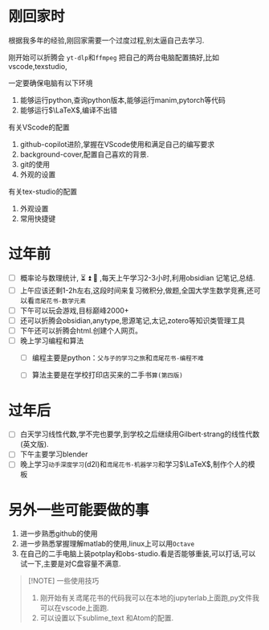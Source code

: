 # 刚回家时
根据我多年的经验,刚回家需要一个过度过程,别太逼自己去学习.

刚开始可以折腾会 `yt-dlp`和`ffmpeg`
把自己的两台电脑配置搞好,比如vscode,texstudio,

一定要确保电脑有以下环境
1. 能够运行python,查询python版本,能够运行manim,pytorch等代码
2. 能够运行$\LaTeX$,编译不出错

有关VScode的配置
1. github-copilot进阶,掌握在VScode使用和满足自己的编写要求
2. background-cover,配置自己喜欢的背景.
3. git的使用
4. 外观的设置

有关tex-studio的配置
1. 外观设置
2. 常用快捷键
# 过年前

- [ ] 概率论与数理统计, ⏳ ⏫ 🏁  ,每天上午学习2-3小时,利用obsidian 记笔记,总结.
- [ ] 上午应该还剩1-2h左右,这段时间来复习微积分,做题,全国大学生数学竞赛,还可以看`鸢尾花书-数学元素`
- [ ] 下午可以玩会游戏,目标巅峰2000+
- [ ] 还可以折腾会obsidian,anytype,思源笔记,太记,zotero等知识类管理工具
- [ ] 下午还可以折腾会html.创建个人网页。
- [ ] 晚上学习编程和算法
	- [ ] 编程主要是python：`父与子的学习之旅`和`鸢尾花书-编程不难`
	- [ ] 算法主要是在学校打印店买来的二手书`算(第四版)`


# 过年后
- [ ] 白天学习线性代数,学不完也要学,到学校之后继续用Gilbert$\cdot$strang的线性代数(英文版).
- [ ] 下午主要学习blender
- [ ] 晚上学习`动手深度学习`(d2l)和`鸢尾花书-机器学习`和学习$\LaTeX$,制作个人的模板

# 另外一些可能要做的事
1. 进一步熟悉github的使用
2. 进一步熟悉掌握理解matlab的使用,linux上可以用`Octave`
3. 在自己的二手电脑上装potplay和obs-studio.看是否能够重装,可以打话,可以试一下,主要是对C盘容量不满意.


> [!NOTE] 一些使用技巧
> 1. 刚开始有关鸢尾花书的代码我可以在本地的jupyterlab上面跑,py文件我可以在vscode上面跑.
> 2. 可以设置以下sublime_text 和Atom的配置.




